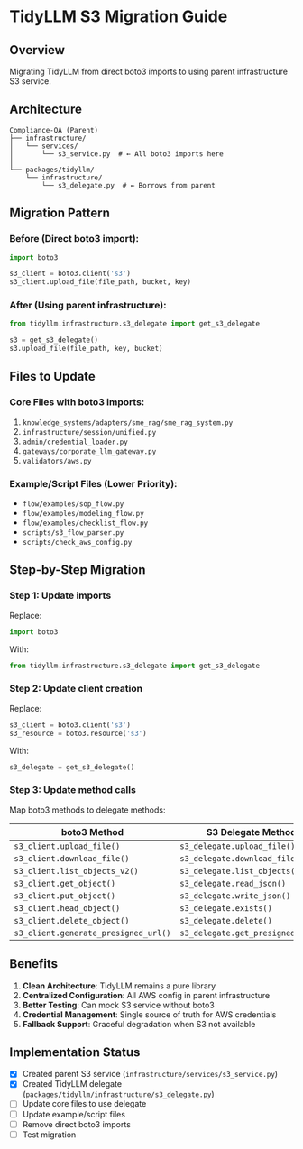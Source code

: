 # TidyLLM S3 Migration Guide

## Overview
Migrating TidyLLM from direct boto3 imports to using parent infrastructure S3 service.

## Architecture
```
Compliance-QA (Parent)
├── infrastructure/
│   └── services/
│       └── s3_service.py  # ← All boto3 imports here
│
└── packages/tidyllm/
    └── infrastructure/
        └── s3_delegate.py  # ← Borrows from parent
```

## Migration Pattern

### Before (Direct boto3 import):
```python
import boto3

s3_client = boto3.client('s3')
s3_client.upload_file(file_path, bucket, key)
```

### After (Using parent infrastructure):
```python
from tidyllm.infrastructure.s3_delegate import get_s3_delegate

s3 = get_s3_delegate()
s3.upload_file(file_path, key, bucket)
```

## Files to Update

### Core Files with boto3 imports:
1. `knowledge_systems/adapters/sme_rag/sme_rag_system.py`
2. `infrastructure/session/unified.py`
3. `admin/credential_loader.py`
4. `gateways/corporate_llm_gateway.py`
5. `validators/aws.py`

### Example/Script Files (Lower Priority):
- `flow/examples/sop_flow.py`
- `flow/examples/modeling_flow.py`
- `flow/examples/checklist_flow.py`
- `scripts/s3_flow_parser.py`
- `scripts/check_aws_config.py`

## Step-by-Step Migration

### Step 1: Update imports
Replace:
```python
import boto3
```

With:
```python
from tidyllm.infrastructure.s3_delegate import get_s3_delegate
```

### Step 2: Update client creation
Replace:
```python
s3_client = boto3.client('s3')
s3_resource = boto3.resource('s3')
```

With:
```python
s3_delegate = get_s3_delegate()
```

### Step 3: Update method calls
Map boto3 methods to delegate methods:

| boto3 Method | S3 Delegate Method |
|-------------|-------------------|
| `s3_client.upload_file()` | `s3_delegate.upload_file()` |
| `s3_client.download_file()` | `s3_delegate.download_file()` |
| `s3_client.list_objects_v2()` | `s3_delegate.list_objects()` |
| `s3_client.get_object()` | `s3_delegate.read_json()` |
| `s3_client.put_object()` | `s3_delegate.write_json()` |
| `s3_client.head_object()` | `s3_delegate.exists()` |
| `s3_client.delete_object()` | `s3_delegate.delete()` |
| `s3_client.generate_presigned_url()` | `s3_delegate.get_presigned_url()` |

## Benefits

1. **Clean Architecture**: TidyLLM remains a pure library
2. **Centralized Configuration**: All AWS config in parent infrastructure
3. **Better Testing**: Can mock S3 service without boto3
4. **Credential Management**: Single source of truth for AWS credentials
5. **Fallback Support**: Graceful degradation when S3 not available

## Implementation Status

- [x] Created parent S3 service (`infrastructure/services/s3_service.py`)
- [x] Created TidyLLM delegate (`packages/tidyllm/infrastructure/s3_delegate.py`)
- [ ] Update core files to use delegate
- [ ] Update example/script files
- [ ] Remove direct boto3 imports
- [ ] Test migration